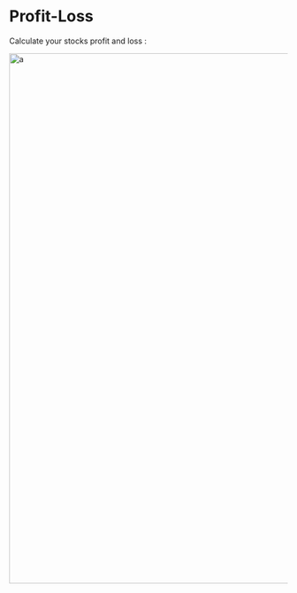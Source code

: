 # Profit-Loss
Calculate your stocks profit and loss :

<img width="957" alt="a" src="https://user-images.githubusercontent.com/51195476/130314786-0c9c0d4f-7b75-450c-8e8b-1995430c5fde.PNG">
